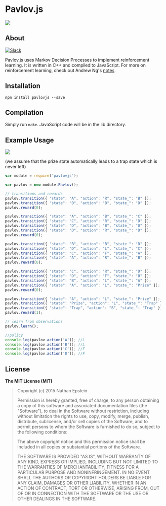 # Pavlov.js

<img src="./img/MDP.png">

## About

[![Slack](https://slack.bri.im/badge.svg)](https://slack.bri.im)

Pavlov.js uses Markov Decision Processes to implement reinforcement learning. It is written in C++ and compiled to JavaScript. For more on reinforcement learning, check out Andrew Ng's <a href="http://cs229.stanford.edu/notes/cs229-notes12.pdf">notes</a>.

## Installation

`npm install pavlovjs --save`

## Compilation

Simply run `make`. JavaScript code will be in the lib directory.

## Example Usage

<img src="./img/example.png">

(we assume that the prize state automatically leads to a trap state which is never left)

```javascript
var module = require('pavlovjs');

var pavlov = new module.Pavlov();

// transitions and rewards
pavlov.transition({ "state": "A", "action": "R", "state_": "B" });
pavlov.transition({ "state": "B", "action": "B", "state_": "D" });
pavlov.reward(0);

pavlov.transition({ "state": "A", "action": "B", "state_": "C" });
pavlov.transition({ "state": "C", "action": "R", "state_": "D" });
pavlov.transition({ "state": "D", "action": "B", "state_": "D" });
pavlov.transition({ "state": "D", "action": "R", "state_": "D" });
pavlov.reward(0);

pavlov.transition({ "state": "B", "action": "B", "state_": "D" });
pavlov.transition({ "state": "D", "action": "L", "state_": "C" });
pavlov.transition({ "state": "C", "action": "F", "state_": "A" });
pavlov.transition({ "state": "A", "action": "R", "state_": "B" });
pavlov.reward(0);

pavlov.transition({ "state": "C", "action": "R", "state_": "D" });
pavlov.transition({ "state": "D", "action": "F", "state_": "B" });
pavlov.transition({ "state": "B", "action": "L", "state_": "A" });
pavlov.transition({ "state": "A", "action": "L", "state_": "Prize" });
pavlov.reward(0);

pavlov.transition({ "state": "A", "action": "L", "state_": "Prize" });
pavlov.transition({ "state": "Prize", "action": "L", "state_": "Trap" });
pavlov.transition({ "state": "Trap", "action": "B", "state_": "Trap" });
pavlov.reward(1);

// learn from observations
pavlov.learn();

//policy
console.log(pavlov.action('A')); //L
console.log(pavlov.action('B')); //L
console.log(pavlov.action('C')); //F
console.log(pavlov.action('D')); //F

```

## License

**The MIT License (MIT)**

> Copyright (c) 2015 Nathan Epstein
>
> Permission is hereby granted, free of charge, to any person obtaining a copy
> of this software and associated documentation files (the "Software"), to deal
> in the Software without restriction, including without limitation the rights
> to use, copy, modify, merge, publish, distribute, sublicense, and/or sell
> copies of the Software, and to permit persons to whom the Software is
> furnished to do so, subject to the following conditions:
>
> The above copyright notice and this permission notice shall be included in
> all copies or substantial portions of the Software.
>
> THE SOFTWARE IS PROVIDED "AS IS", WITHOUT WARRANTY OF ANY KIND, EXPRESS OR
> IMPLIED, INCLUDING BUT NOT LIMITED TO THE WARRANTIES OF MERCHANTABILITY,
> FITNESS FOR A PARTICULAR PURPOSE AND NONINFRINGEMENT. IN NO EVENT SHALL THE
> AUTHORS OR COPYRIGHT HOLDERS BE LIABLE FOR ANY CLAIM, DAMAGES OR OTHER
> LIABILITY, WHETHER IN AN ACTION OF CONTRACT, TORT OR OTHERWISE, ARISING FROM,
> OUT OF OR IN CONNECTION WITH THE SOFTWARE OR THE USE OR OTHER DEALINGS IN
> THE SOFTWARE.
